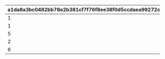 |a1da8a3bc0482bb78e2b381cf7f76f8ee38f0d5ccdaea99272c0637031bde28b|0e5183f457d6fe4b83586a628c34d5751a64d52f52cd14c2107127e5d72e16fc|4ec6533cfaf04717df9172c7da035873c0d3c38c9fc5d622228e1b2e20f03b85|d5b2a27490c9b2cad5e978dc4d585c2583a66e5f0a95c919cc644f3c80f26422|fe98ec4c5b7f2a08a5240f0242727bf9acbc481d98dae4959a04e4b3b9923d83|df61a34118172e283fa91c4a6061cb31c82c2b30de719b9ed5138ec259742ca1|4fcf6307950cdf4c15f45c92308ee876d79d2326a788b6743a1ce0223a4cdc3f|01cd259a1187819be29a6fd7d721da1ba4c32ff20c414e60493a8658050150f0|5d75eccb1736e4587391869ccc5464fbea177d1ef300215121b27aaaeb92a6d2|881cc5e92f4d3f8a4b665900eaacfac51388c20113a86fc4ae3545582f4a457d|
| --- | --- | --- | --- | --- | --- | --- | --- | --- | --- |
|1|10120|126301|58|101|10.11|0|58001|5|-375|
|1|10120|126301|58|102|4.53|0|58002|2|-375|
|5|10120|126301|58|103|0|0|58003|5|-375|
|2|10120|126301|58|104|5.32|0|58004|1|-375|
|6|10120|126301|58|105|4.4|0|58005|5|-375|